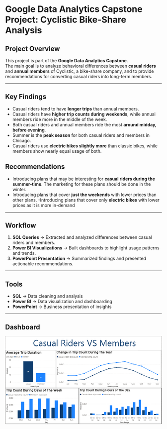 
# Google Data Analytics Capstone Project: Cyclistic Bike-Share Analysis  

##  Project Overview  
This project is part of the **Google Data Analytics Capstone**.  
The main goal is to analyze behavioral differences between **casual riders** and **annual members** of Cyclistic, a bike-share company, and to provide recommendations for converting casual riders into long-term members.  

---

## Key Findings  
- Casual riders tend to have **longer trips** than annual members.  
- Casual riders have **higher trip counts during weekends**, while annual members ride more in the middle of the week.  
- Both casual riders and annual members ride the most **around midday, before evening**.  
- Summer is the **peak season** for both casual riders and members in Chicago.  
- Casual riders use **electric bikes slightly more** than classic bikes, while members show nearly equal usage of both.  

## Recommendations  
- Introducing plans that may be interesting for **casual riders during the summer-time**. The marketing for these plans should be done in the winter.
- Introducing plans that cover **just the weekends** with lower prices than other plans. 
-Introducing plans that cover only **electric bikes** with lower prices  as it is more in-demand

---

##  Workflow  
1. **SQL Queries** → Extracted and analyzed differences between casual riders and members.  
2. **Power BI Visualizations** → Built dashboards to highlight usage patterns and trends.  
3. **PowerPoint Presentation** → Summarized findings and presented actionable recommendations.  

---

##  Tools  
- **SQL** → Data cleaning and analysis  
- **Power BI** → Data visualization and dashboarding  
- **PowerPoint** → Business presentation of insights  
---
## Dashboard
![Dashboard Screenshots](https://github.com/ibrahimaymn/Google-Data-Analytics-Capstone-Project/blob/main/Cyclistic%20Dashboard.PNG?raw=true)
